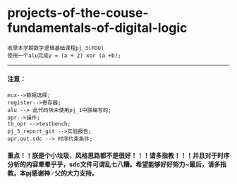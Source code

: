 # projects-of-the-couse-fundamentals-of-digital-logic
    收录本学期数字逻辑基础课程pj_3(FDU)
    使用一个alu完成y = (a + 2) xor (a +b);
-----------------------------------------------------------------------------------------------------
#### 注意：
    mux-->数据选择;
    register-->寄存器;
    alu --> 此代码块未使用pj_1中朕编写的;
    opr-->操作;
    tb_opr -->testbench;
    pj_3_report_git -->实验报告;
    opr.out.sdc --> 时序约束条件;

#### 重点！！朕是个小垃圾，风格思路都不是很好！！！请多指教！！！并且对于时序分析的内容晕晕乎乎，sdc文件可谓乱七八糟。希望能够好好努力~最后，请多指教。本pj感谢神♂父的大力支持。
